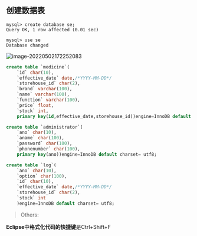 



## 创建数据表

```mysql
mysql> create database se;
Query OK, 1 row affected (0.01 sec)

mysql> use se
Database changed
```



![image-20220502172252083](https://s2.loli.net/2022/05/02/9ayOUQwqpgS2khN.png)

```sql
create table `medicine`( 
    `id` char(10), 
    `effective_date` date,/*YYYY-MM-DD*/
    `storehouse_id` char(2),
    `brand` varchar(100),
    `name` varchar(100), 
    `function` varchar(100),
    `price` float,
    `stock` int,
    primary key(id,effective_date,storehouse_id))engine=InnoDB default charset= utf8;
```



```sql
create table `administrator`( 
    `ano` char(10),
    `aname` char(100),
    `password` char(100), 
    `phonenumber` char(100),
    primary key(ano))engine=InnoDB default charset= utf8;
```



```sql
create table `log`( 
    `ano` char(10),
    `option` char(100),
    `id` char(10), 
    `effective_date` date,/*YYYY-MM-DD*/
    `storehouse_id` char(2),
    `stock` int
    )engine=InnoDB default charset= utf8;
```





> Others:

**Eclipse**中**格式化代码的快捷键**是Ctrl+Shift+F

